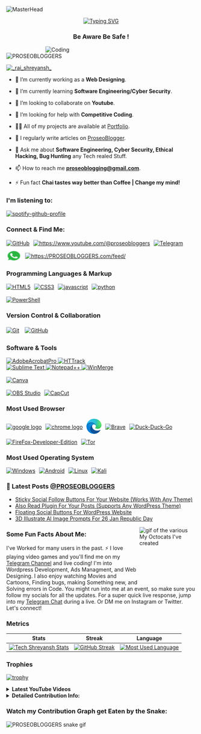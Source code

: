 ![MasterHead](https://cdn.jsdelivr.net/gh/PROSEOBLOGGERS/PROSEOBLOGGERS@main/Images/banner.png)
<div align="center">
<a href="https://git.io/typing-svg"><img src="https://readme-typing-svg.demolab.com?font=Fira+Code&pause=1000&center=true&vCenter=true&random=true&width=435&lines=Hii+There!+%F0%9F%91%8B;I'm++PRO+SEOBLOGGERS+%F0%9F%91%A8%E2%80%8D%F0%9F%92%BB" alt="Typing SVG" /></a>
</div>
<h3 align="center">Be Aware Be Safe !</h3>
<img align="right" alt="Coding" width="400" src="https://cdn.jsdelivr.net/gh/PROSEOBLOGGERS/PROSEOBLOGGERS@main/Images/hula_loop_octodex03.gif">
<p align="left"> <img src="https://komarev.com/ghpvc/?username=PROSEOBLOGGERS&label=Profile%20views&color=0e75b6&style=flat" alt="PROSEOBLOGGERS" /> </p>

<p align="left"> <a href="https://t.me/shineads" target="blank"><img src="https://img.shields.io/twitter/follow/ShineAds?logo=twitter&style=for-the-badge" alt="_rai_shreyansh_" /></a> </p>

- 🔭 I’m currently working as a **Web Designing**.
  
- 🌱 I’m currently learning **Software Engineering/Cyber Security**.

- 👯 I’m looking to collaborate on **Youtube**.

- 🤝 I’m looking for help with **Competitive Coding**.

- 👨‍💻 All of my projects are available at [Portfolio](#).

- 📝 I regularly write articles on [ProseoBlogger](https://www.proseoblogger.com/).

- 💬 Ask me about **Software Engineering, Cyber Security, Ethical Hacking, Bug Hunting** any Tech realed Stuff.

- 📫 How to reach me **proseoblogging@gmail.com**.

- ⚡ Fun fact **Chai tastes way better than Coffee | Change my mind!**

### I'm listening to:

[![spotify-github-profile](https://spotify-github-profile.kittinanx.com/api/view?uid=31omun422jxwf3dbgmqv3rda4jn4&cover_image=true&theme=novatorem&show_offline=false&background_color=121212&interchange=true&bar_color=53b14f&bar_color_cover=false)](https://github.com/kittinan/spotify-github-profile)

<p align="left">
<h3>Connect & Find Me:</h3>
  <div style="display: flex; flex-wrap: wrap; gap: 10px; align-items: center;">
<a href="https://github.com/PROSEOBLOGGERS" target="blank">
  <img align="center" src="https://cdn.jsdelivr.net/gh/PROSEOBLOGGERS/PROSEOBLOGGERS@main/Images/github.svg" alt="GitHub" height="30" width="40" /></a>
<a href="https://www.youtube.com/c/https://www.youtube.com/@proseobloggers" target="blank">
  <img align="center" src="https://cdn.jsdelivr.net/gh/PROSEOBLOGGERS/PROSEOBLOGGERS@main/Images/youtube.svg" alt="https://www.youtube.com/@proseobloggers" height="30" width="40" /></a>
<a href="https://t.me/ShineAds" target="blank">
  <img align="center" src="https://cdn.jsdelivr.net/gh/PROSEOBLOGGERS/PROSEOBLOGGERS@main/Images/Telegram_logo.svg" alt="Telegram" height="30" width="40" /></a>
<a href="https://www.whatsapp.com/channel/0029ValnXY3CXC3DgzAdXq21" target="blank">
  <img align="center" src="https://github.com/PROSEOBLOGGERS/PROSEOBLOGGERS/blob/main/Images/icons8-whatsapp.png" alt="whatsapp" height="30" width="40" /></a>
<a href="https://www.proseoblogger.com/feed" target="blank">
  <img align="center" src="https://cdn.jsdelivr.net/gh/PROSEOBLOGGERS/PROSEOBLOGGERS@main/Images/rss.svg" alt="https://PROSEOBLOGGERS.com/feed/" height="30" width="40" /></a>
</p>
  </div>

<p align="left">
    <h3>Programming Languages & Markup</h3>
    <div style="display: flex; flex-wrap: wrap; gap: 10px; align-items: center;">
      <!--<a href="https://www.cprogramming.com/" target="_blank" rel="noreferrer">
          <img src="https://raw.githubusercontent.com/devicons/devicon/master/icons/c/c-original.svg" alt="C" width="40" height="40"/>
        </a>
       <a href="https://www.w3schools.com/cpp/" target="_blank" rel="noreferrer">
          <img src="https://raw.githubusercontent.com/devicons/devicon/master/icons/cplusplus/cplusplus-original.svg" alt="C++" width="40" height="40"/>
        </a>-->
      <a href="https://developer.mozilla.org/en-US/docs/Web/HTML" target="_blank" rel="noreferrer">
          <img src="https://cdn.jsdelivr.net/gh/PROSEOBLOGGERS/PROSEOBLOGGERS@main/Images/HTML.svg" alt="HTML5" width="40" height="40"/>
        </a>
       <a href="https://developer.mozilla.org/en-US/docs/Web/CSS" target="_blank" rel="noreferrer">
          <img src="https://cdn.jsdelivr.net/gh/PROSEOBLOGGERS/PROSEOBLOGGERS@main/Images/CSS.svg" alt="CSS3" width="40" height="40"/>
        </a>
      <a href="https://developer.mozilla.org/en-US/docs/Web/JavaScript" target="_blank" rel="noreferrer"> <img src="https://cdn.jsdelivr.net/gh/PROSEOBLOGGERS/PROSEOBLOGGERS@main/Images/JavaScript.svg" alt="javascript" width="40" height="40"/> </a>
      <a href="https://www.python.org/downloads/" target="_blank" rel="noreferrer">
          <img src="https://cdn.jsdelivr.net/gh/PROSEOBLOGGERS/PROSEOBLOGGERS@main/Images/Python-Light.svg" alt="python" width="40" height="40"/>
        </a>
    </div>
    <br/>
     <div style="display: flex; align-items: center; gap: 10px;">
        <!-- Shreyansh bahasa Markup -->
         <a href="https://www.powershell.org/" target="_blank" rel="noreferrer">
          <img src="https://cdn.jsdelivr.net/gh/PROSEOBLOGGERS/PROSEOBLOGGERS@main/Images/powershell-original.svg" alt="PowerShell" width="40" height="40"/>
        </a>
</div>
 <!--   <h3 style="font-weight: bold; text-decoration: underline;">Development Frameworks, Tools & Databases</h3>
    <!-- Web Frameworks and Tools -->
<!--     <h5>Web Frameworks and Tools</h5> -->
<!--    <div style="display: flex; align-items: center; gap: 10px;">
        <a href="https://getbootstrap.com/" target="_blank" rel="noreferrer">
            <img src="https://raw.githubusercontent.com/devicons/devicon/master/icons/bootstrap/bootstrap-original-wordmark.svg" alt="Bootstrap" width="40" height="40"/>
        </a>
        <a href="https://tailwindcss.com/" target="_blank" rel="noreferrer">
            <img src="https://www.vectorlogo.zone/logos/tailwindcss/tailwindcss-icon.svg" alt="Tailwind CSS" width="40" height="40"/>
        </a>
        <a href="https://laravel.com" target="_blank" rel="noreferrer">
            <img src="https://github.com/tandpfun/skill-icons/blob/main/icons/Laravel-Dark.svg" alt="Laravel" width="40" height="40"/>
        </a>
        <a href="https://nodejs.org/en" target="_blank" rel="noreferrer">
          <img src="https://github.com/tandpfun/skill-icons/blob/main/icons/NodeJS-Dark.svg" alt="nodejs" width="40" height="40" />
        </a>
    </div>
    <br/> -->
    <!-- Databases -->
<!--     <h5>Databases</h5> -->
 <!--   <div style="display: flex; align-items: center; gap: 10px;">
        <a href="https://www.mysql.com/" target="_blank" rel="noreferrer">
<!--             <img src="https://raw.githubusercontent.com/devicons/devicon/master/icons/mysql/mysql-original.svg" alt="MySQL" width="40" height="40"/> -->
     <!--       <img src="https://cdn4.iconfinder.com/data/icons/logos-3/181/MySQL-512.png" alt="MySQL" width="40" height="40"/>
        </a>
<!--         <a href="https://www.postgresql.org/" target="_blank" rel="noreferrer">
            <img src="https://raw.githubusercontent.com/devicons/devicon/master/icons/postgresql/postgresql-original.svg" alt="PostgreSQL" width="40" height="40"/>
        </a>
        <a href="https://www.mongodb.com/" target="_blank" rel="noreferrer">
            <img src="https://raw.githubusercontent.com/devicons/devicon/master/icons/mongodb/mongodb-original.svg" alt="MongoDB" width="40" height="40"/>
        </a>
        <a href="https://redis.io/" target="_blank" rel="noreferrer">
            <img src="https://raw.githubusercontent.com/devicons/devicon/master/icons/redis/redis-original.svg" alt="Redis" width="40" height="40"/>
        </a>
    </div> -->
    <!-- Mobile Development Tools -->
<!--     <h5>Mobile Development Frameworks & Tools</h5>
    <div style="display: flex; align-items: center; gap: 10px;">
        <a href="https://flutter.dev/" target="_blank" rel="noreferrer">
            <img src="https://cdn.icon-icons.com/icons2/2107/PNG/512/file_type_flutter_icon_130599.png" alt="Flutter" width="40" height="40"/>
        </a>
        <a href="https://reactnative.dev/" target="_blank" rel="noreferrer">
            <img src="https://reactnative.dev/img/header_logo.svg" alt="React Native" width="40" height="40"/>
        </a>
        <a href="https://developer.android.com/studio" target="_blank" rel="noreferrer">
            <img src="https://developer.android.com/images/brand/Android_Robot.png" alt="Android Studio" width="40" height="40"/>
        </a>
        <a href="https://developer.apple.com/xcode/" target="_blank" rel="noreferrer">
            <img src="https://developer.apple.com/assets/elements/icons/xcode/xcode-128x128.png" alt="Xcode" width="40" height="40"/>
        </a>
    </div> -->
<!--    <h3>Data Science, Machine Learning, & Visualization Tools</h3>
    <div style="display: flex; flex-wrap: wrap; gap: 10px; align-items: center;">
        <a href="https://pandas.pydata.org/" target="_blank" rel="noreferrer">
            <img src="https://raw.githubusercontent.com/devicons/devicon/master/icons/pandas/pandas-original.svg" alt="pandas" width="40" height="40"/>
        </a>
        <a href="https://numpy.org/" target="_blank" rel="noreferrer">
            <img src="https://raw.githubusercontent.com/devicons/devicon/master/icons/numpy/numpy-original.svg" alt="numpy" width="40" height="40"/>
        </a>
        <a href="https://www.tensorflow.org/" target="_blank" rel="noreferrer">
            <img src="https://raw.githubusercontent.com/devicons/devicon/master/icons/tensorflow/tensorflow-original.svg" alt="tensorflow" width="40" height="40"/>
        </a>
        <a href="https://seaborn.pydata.org/" target="_blank" rel="noreferrer">
            <img src="https://seaborn.pydata.org/_images/logo-mark-lightbg.svg" alt="seaborn" width="40" height="40"/>
        </a>
        <a href="https://scikit-learn.org/" target="_blank" rel="noreferrer">
            <img src="https://upload.wikimedia.org/wikipedia/commons/0/05/Scikit_learn_logo_small.svg" alt="scikit_learn" width="40" height="40"/>
        </a>
        <a href="https://matplotlib.org/" target="_blank" rel="noreferrer">
            <img src="https://raw.githubusercontent.com/devicons/devicon/master/icons/matplotlib/matplotlib-original.svg" alt="matplotlib" width="40" height="40"/>
        </a> -->
<!--         <a href="https://flask.palletsprojects.com/" target="_blank" rel="noreferrer"> 
            <img src="https://www.vectorlogo.zone/logos/pocoo_flask/pocoo_flask-icon.svg" alt="flask" width="40" height="40"/> 
        </a> -->
<!--         <a href="https://pytorch.org/" target="_blank" rel="noreferrer">
            <img src="https://raw.githubusercontent.com/devicons/devicon/master/icons/pytorch/pytorch-original.svg" alt="pytorch" width="40" height="40"/>
        </a> -->
<!--         <a target="_blank" href="https://www.vectorlogo.zone/logos/opencv/opencv-icon.svg" style="display: inline-block;">
            <img src="https://www.vectorlogo.zone/logos/opencv/opencv-icon.svg" alt="opencv" width="40" height="40" />
        </a> 
    </div>
<!--     <br/> 
    <div style="display: flex; align-items: center; gap: 10px;">
<!--         <a href="https://scrapy.org/" target="_blank" rel="noreferrer">
            <img src="https://scrapy.org/img/scrapylogo.png" alt="Scrapy" width="125" height="40"/>
        </a> -->
<!--         <a href="https://www.crummy.com/software/BeautifulSoup/bs4/doc/" target="_blank" rel="noreferrer">
           <img src="https://scrapingant.com/blog/img/blog/beautifulsoup-logo.png" alt="Beautiful Soup" width="40" height="40"/> 
            <img src="https://cdn.analyticsvidhya.com/wp-content/uploads/2020/03/ws3.png" alt="Beautiful Soup" width="80" height="40"/>
        </a> -->
<!--         <a href="https://requests.readthedocs.io/en/master/" target="_blank" rel="noreferrer">
            <img src="https://www.pngkit.com/png/full/70-701671_requests-python-logo-python-requests-logo.png" alt="Requests" width="40" height="40"/>
            <img src="https://www.nicepng.com/png/full/70-702215_python-logo-png.png" alt="Requests" width="25" height="40"/>
        </a> -->
<!--         <a href="https://www.selenium.dev/" target="_blank" rel="noreferrer">
            <img src="https://www.selenium.dev/images/selenium_logo_square_green.png" alt="Selenium" width="40" height="40"/>
        </a> -->
    </div>
    <h3>Version Control & Collaboration</h3>
    <div style="display: flex; align-items: center; gap: 10px;">
        <a href="https://git-scm.com/" target="_blank" rel="noreferrer">
            <img src="https://cdn.jsdelivr.net/gh/PROSEOBLOGGERS/PROSEOBLOGGERS@main/Images/Git.svg" alt="Git" width="40" height="40" />
        </a>
        <a href="https://github.com/" target="_blank" rel="noreferrer" >
            <img src="https://cdn.jsdelivr.net/gh/PROSEOBLOGGERS/PROSEOBLOGGERS@main/Images/Github-Dark.svg" alt="GitHub" width="40" height="40" style="background-color: #ffffff; padding: 5px; border-radius: 5px;"/>
        </a>
    </div>
     <h3>Software & Tools</h3>
    <!-- Data Visualization Tools -->
       <a href="https://www.adobe.com/acrobat/acrobat-pro.html" target="_blank" rel="noreferrer">
            <img src="https://cdn.jsdelivr.net/gh/PROSEOBLOGGERS/PROSEOBLOGGERS@main/Images/free-adobe-acrobat-pro-icon-down.png" alt="AdobeAcrobatPro" width="40" height="40"/>
        </a>
        <a href="https://www.httrack.com/page/2/en/index.html" target="_blank" rel="noreferrer">
            <img src="https://cdn.jsdelivr.net/gh/PROSEOBLOGGERS/PROSEOBLOGGERS@main/Images/httrack-website-copier-logo.png" alt="HTTrack" width="40" height="40"/>
        </a>
    </div>
    <br/>
    <!-- Development Tools -->
<!--     <h5>Development Tools</h5> -->
        <a href="https://www.sublimetext.com/" target="_blank" rel="noreferrer">
            <img src="https://cdn.jsdelivr.net/gh/PROSEOBLOGGERS/PROSEOBLOGGERS@main/Images/9070-sublime-text.png" alt="Sublime Text" width="40" height="40"/>
        </a> 
        <a href="https://notepad-plus-plus.org/" target="_blank" rel="noreferrer">
            <img src="https://cdn.jsdelivr.net/gh/PROSEOBLOGGERS/PROSEOBLOGGERS@main/Images/notepad.svg" alt="Notepad++" width="40" height="40"/>
        </a> 
        <a href="https://winmerge.org/?lang=en" target="_blank" rel="noreferrer">
            <img src="https://cdn.jsdelivr.net/gh/PROSEOBLOGGERS/PROSEOBLOGGERS@main/Images/WinMerge1.png" alt="WinMerge" width="40" height="40"/>
        </a> 
    </div>
    <br/>
   <!-- <div style="display: flex; align-items: center; gap: 10px;">
        <a href="https://laragon.org/" target="_blank" rel="noreferrer">
            <img src="https://user-images.githubusercontent.com/176/211701214-b1635bd3-0fa2-477f-9578-54e506dc7d08.png" alt="Laragon" width="40" height="40"/>
        </a> -->
    </div>
    <br/>
    <!-- Design Tools -->
<!--     <h5>Design Tools</h5> -->
    <div style="display: flex; align-items: center; gap: 10px;">
        <a href="https://www.canva.com/" target="_blank" rel="noreferrer">
            <img src="https://cdn.jsdelivr.net/gh/PROSEOBLOGGERS/PROSEOBLOGGERS@main/Images/icons8-canva.svg" alt="Canva" width="40" height="40"/>
        </a>
    </div>
    <!-- Streaming Tools -->
    <br/>
<!--     <h5>Streaming Tools</h5> -->
    <div style="display: flex; align-items: center; gap: 10px;">
        <a href="https://obsproject.com/" target="_blank" rel="noreferrer">
            <img src="https://cdn.jsdelivr.net/gh/PROSEOBLOGGERS/PROSEOBLOGGERS@main/Images/obs-studio-logo.png" alt="OBS Studio" width="40" height="40"/>
        </a>
        <a href="https://www.capcut.com/" target="_blank" rel="noreferrer">
            <img src="https://cdn.jsdelivr.net/gh/PROSEOBLOGGERS/PROSEOBLOGGERS@main/Images/1664284836cap-cut-logo-png.png" alt="CapCut" width="40" height="40"/>
        </a>
    </div>
    
  <h3>Most Used Browser</h3>
     <div style="display: flex; flex-wrap: wrap; gap: 10px; align-items: center;">
        <a href="https://www.google.com/" target="_blank" rel="noreferrer">
            <img src="https://cdn.jsdelivr.net/gh/devicons/devicon/icons/google/google-original.svg" height="40" alt="google logo"  />
        </a>
        <a href="https://www.google.com/chrome/" target="_blank" rel="noreferrer">
            <img src="https://cdn.jsdelivr.net/gh/devicons/devicon/icons/chrome/chrome-original.svg" height="40" alt="chrome logo"  />
        </a>
        <a href="https://www.microsoft.com/en-us/edge" target="_blank" rel="noreferrer">
            <img src="https://raw.githubusercontent.com/alrra/browser-logos/main/src/edge/edge.svg" alt="Edge" width="40" height="40"/>
        </a>
        <a href="https://www.brave.com/" target="_blank" rel="noreferrer">
            <img src="https://cdn.simpleicons.org/Brave/Brave-Original.svg" alt="Brave" width="40" height="40"/>
        </a>
               <a href="https://duckduckgo.com/" target="_blank" rel="noreferrer">
            <img src="https://cdn.jsdelivr.net/gh/PROSEOBLOGGERS/PROSEOBLOGGERS@main/Images/Duck-Duck-Go.svg" alt="Duck-Duck-Go" width="40" height="40"/>
        </a>
       <a href="https://www.mozilla.org/en-US/firefox/developer/" target="_blank" rel="noreferrer">
            <img src="https://cdn.jsdelivr.net/gh/PROSEOBLOGGERS/PROSEOBLOGGERS@main/Images/firefox-developer-edition.png" alt="FireFox-Developer-Edition" width="40" height="40"/>
        </a>
               <a href="https://www.torproject.org/" target="_blank" rel="noreferrer">
            <img src="https://cdn.jsdelivr.net/gh/PROSEOBLOGGERS/PROSEOBLOGGERS@main/Images/tor-browser-icon.svg" alt="Tor" width="40" height="40"/>
        </a>
     </div>
     <h3>Most Used Operating System</h3>
    <div style="display: flex; align-items: center; gap: 10px;">
        <a href="https://www.microsoft.com/windows" target="_blank" rel="noreferrer">
            <img src="https://cdn.jsdelivr.net/gh/devicons/devicon/icons/windows8/windows8-original.svg" alt="Windows" width="40" height="40"/>
        </a>
        <a href="https://www.android.com/" target="_blank" rel="noreferrer">
            <img src="https://cdn.jsdelivr.net/gh/devicons/devicon/icons/android/android-original.svg" alt="Android" width="40" height="40"/>
        </a>
        <a href="https://www.linux.org/" target="_blank" rel="noreferrer">
            <img src="https://cdn.jsdelivr.net/gh/PROSEOBLOGGERS/PROSEOBLOGGERS@main/Images/Linux-Light.svg" alt="Linux" width="40" height="40"/>
        </a>
       <a href="https://www.kali.org/" target="_blank" rel="noreferrer">
            <img src="https://cdn.jsdelivr.net/gh/PROSEOBLOGGERS/PROSEOBLOGGERS@main/Images/Kali-Dark.svg" alt="Kali" width="40" height="40"/>
        </a>
    </div>
</p>

### **📕 Latest Posts [@PROSEOBLOGGERS](https://www.proseoblogger.com/feed/)**
<!-- BLOG-POST-LIST:START -->
- [Sticky Social Follow Buttons For Your Website &lpar;Works With Any Theme&rpar;](https://www.proseoblogger.com/sticky-social-follow-buttons-for-your-website/)
- [Also Read Plugin For Your Posts &lpar;Supports Any WordPress Theme&rpar;](https://www.proseoblogger.com/also-read-plugin-for-your-posts/)
- [Floating Social Buttons For WordPress Website](https://www.proseoblogger.com/floating-social-buttons-for-wordpress-website/)
- [3D Illustrate AI Image Prompts For 26 Jan Republic Day](https://www.proseoblogger.com/3d-illustrate-ai-image-prompts-for-26-jan-republic-day/)
<!-- BLOG-POST-LIST:END -->

<img align="right" width="150" height="150" src="https://cdn.jsdelivr.net/gh/PROSEOBLOGGERS/PROSEOBLOGGERS@main/Images/My-OctocatsShortest.gif" alt="gif of the various My Octocats I've created"></a>
### Some Fun Facts About Me:
I've Worked for many users in the past. ⚡ I love playing video games and you'll find me on my [Telegram Channel](https://t.me/shineads) and live coding! I'm into Wordpress Development, Ads Managment, and Web Designing. I also enjoy watching Movies and Cartoons, Finding bugs, making Something new, and Solving errors in Code. You might run into me at an event, so make sure you follow my socials for all the updates. For a super quick live response, jump into my [Telegram Chat](https://t.me/shineadshelp) during a live. Or DM me on Instagram or Twitter. Let's connect!

### Metrics
| Stats | Streak | Language |
|--------|--------|--------|
| [![Tech Shreyansh Stats](https://github-readme-stats.vercel.app/api?username=PROSEOBLOGGERS&show_icons=true&locale=en)](https://github.com/PROSEOBLOGGERS) | [![GitHub Streak](https://github-readme-streak-stats.herokuapp.com/?user=PROSEOBLOGGERS&)](https://git.io/streak-stats) | [![Most Used Language](https://github-readme-stats.vercel.app/api/top-langs/?username=PROSEOBLOGGERS&layout=compact&theme=buefy&hide_border=true)](https://github.com/PROSEOBLOGGERS/github-readme-stats) |

<!--### Top Repositories
| Moon UserBot | Top MoviesBot | String SessionBot |
|--------|--------|--------|
| [![Moon UserBot](https://github-readme-stats.vercel.app/api/pin/?username=The-MoonTg-project&repo=Moon-Userbot)](https://github.com/The-MoonTg-project/Moon-Userbot) | [![Top MoviesBot](https://github-readme-stats.vercel.app/api/pin/?username=PROSEOBLOGGERS&repo=Top-Movie-Bot)](https://github.com/PROSEOBLOGGERS/Top-Movie-Bot) | [![String SessionBot](https://github-readme-stats.vercel.app/api/pin/?username=PROSEOBLOGGERS&repo=STRING-SESSION)](https://github.com/PROSEOBLOGGERS/STRING-SESSION) | -->

### Trophies
[![trophy](https://github-profile-trophy.vercel.app/?username=PROSEOBLOGGERS&no-bg=true&no-frame=true)](https://github.com/ryo-ma/github-profile-trophy)

<details> 
  <summary><b>Latest YouTube Videos</b></summary>
<!-- YouTube Cards - https://github.com/DenverCoder1/github-readme-youtube-cards -->
  
 <!-- BEGIN YOUTUBE-CARDS -->
[![How to convert codes? Watch this guide.](https://ytcards.demolab.com/?id=F-Pl-XxFcFc&title=How+to+convert+codes%3F+Watch+this+guide.&lang=en&timestamp=1748696319&background_color=%230d1117&title_color=%23ffffff&stats_color=%23dedede&max_title_lines=1&width=250&border_radius=5 "How to convert codes? Watch this guide.")](https://www.youtube.com/watch?v=F-Pl-XxFcFc)
[![How to get files from our platform](https://ytcards.demolab.com/?id=1VzadXbm4FU&title=How+to+get+files+from+our+platform&lang=en&timestamp=1737225807&background_color=%230d1117&title_color=%23ffffff&stats_color=%23dedede&max_title_lines=1&width=250&border_radius=5 "How to get files from our platform")](https://www.youtube.com/watch?v=1VzadXbm4FU)
[![GeneratePress Theme Customization 2025 ( For Job Websites) #generatepressthemecustomization](https://ytcards.demolab.com/?id=7bQ1oyv2qwE&title=GeneratePress+Theme+Customization+2025+%28+For+Job+Websites%29+%23generatepressthemecustomization&lang=en&timestamp=1731648576&background_color=%230d1117&title_color=%23ffffff&stats_color=%23dedede&max_title_lines=1&width=250&border_radius=5 "GeneratePress Theme Customization 2025 ( For Job Websites) #generatepressthemecustomization")](https://www.youtube.com/watch?v=7bQ1oyv2qwE)
[![Sticky Social follow Buttons Plugin (Works With Any WordPress Theme)](https://ytcards.demolab.com/?id=cUppmbI614U&title=Sticky+Social+follow+Buttons+Plugin+%28Works+With+Any+WordPress+Theme%29&lang=en&timestamp=1730769473&background_color=%230d1117&title_color=%23ffffff&stats_color=%23dedede&max_title_lines=1&width=250&border_radius=5 "Sticky Social follow Buttons Plugin (Works With Any WordPress Theme)")](https://www.youtube.com/watch?v=cUppmbI614U)
[![Kadence Theme Installation Guide #kadencethemefreedownload](https://ytcards.demolab.com/?id=iPV4sa6npQ8&title=Kadence+Theme+Installation+Guide+%23kadencethemefreedownload&lang=en&timestamp=1730162558&background_color=%230d1117&title_color=%23ffffff&stats_color=%23dedede&max_title_lines=1&width=250&border_radius=5 "Kadence Theme Installation Guide #kadencethemefreedownload")](https://www.youtube.com/watch?v=iPV4sa6npQ8)
[![Astra Pro Theme Installation Guide #astraprothemefreedownload](https://ytcards.demolab.com/?id=OMXN8U3QfuE&title=Astra+Pro+Theme+Installation+Guide+%23astraprothemefreedownload&lang=en&timestamp=1730160222&background_color=%230d1117&title_color=%23ffffff&stats_color=%23dedede&max_title_lines=1&width=250&border_radius=5 "Astra Pro Theme Installation Guide #astraprothemefreedownload")](https://www.youtube.com/watch?v=OMXN8U3QfuE)
<!-- END YOUTUBE-CARDS -->

</details>

<details>
    <summary><b>Detailed Contribution Info:</b></summary>
<tr>
  <td>
    <img src="https://github.com/PROSEOBLOGGERS/PROSEOBLOGGERS/blob/main/github-metrics.svg" alt="Metrics" width="100%">
  </td>
</tr>
</details>


### Watch my Contribution Graph get Eaten by the Snake:
<!-- platane/snk works, it just puts it on a new branch -->
![PROSEOBLOGGERS snake gif](https://cdn.jsdelivr.net/gh/PROSEOBLOGGERS/PROSEOBLOGGERS@main/Images/github-snake.svg)


<!---
PROSEOBLOGGERS is a ✨ special ✨ repository because its `README.md` (this file) appears on your GitHub profile.
You can click the Preview link to take a look at your changes.
--->
